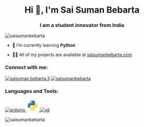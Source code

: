 <h1 align="center">Hi 👋, I'm Sai Suman Bebarta</h1>
<h3 align="center">I am a student innovator from India</h3>

<p align="left"> <img src="https://komarev.com/ghpvc/?username=saisumanbebarta&label=Profile%20views&color=0e75b6&style=flat" alt="saisumanbebarta" /> </p>

- 🌱 I’m currently learning **Python**

- 👨‍💻 All of my projects are available at [saisumanbebarta.com](https://saisumanbebarta.com/)

<h3 align="left">Connect with me:</h3>
<p align="left">
<a href="https://fb.com/saisuman.bebarta.3" target="blank"><img align="center" src="https://raw.githubusercontent.com/rahuldkjain/github-profile-readme-generator/master/src/images/icons/Social/facebook.svg" alt="saisuman.bebarta.3" height="30" width="40" /></a>
<a href="https://instagram.com/saisumanbebarta" target="blank"><img align="center" src="https://raw.githubusercontent.com/rahuldkjain/github-profile-readme-generator/master/src/images/icons/Social/instagram.svg" alt="saisumanbebarta" height="30" width="40" /></a>
</p>

<h3 align="left">Languages and Tools:</h3>
<p align="left"> <a href="https://www.arduino.cc/" target="_blank" rel="noreferrer"> <img src="https://cdn.worldvectorlogo.com/logos/arduino-1.svg" alt="arduino" width="40" height="40"/> </a><a href="https://www.python.org" target="_blank" rel="noreferrer"> <img src="https://raw.githubusercontent.com/devicons/devicon/master/icons/python/python-original.svg" alt="python" width="40" height="40"/> </a> <a href="https://www.adobe.com/products/xd.html" target="_blank" rel="noreferrer"> <img src="https://cdn.worldvectorlogo.com/logos/adobe-xd.svg" alt="xd" width="40" height="40"/> </a> </p>

<p><img align="center" src="https://github-readme-streak-stats.herokuapp.com/?user=saisumanbebarta&" alt="saisumanbebarta" /></p>
